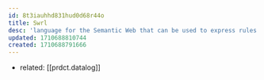 ```yaml
---
id: 8t3iauhhd831hud0d68r44o
title: Swrl
desc: 'language for the Semantic Web that can be used to express rules as well as logic, combining OWL DL or OWL Lite with a subset of the Rule Markup Language (itself a subset of Datalog)'
updated: 1710688810744
created: 1710688791666
---
```


- related: [[prdct.datalog]]